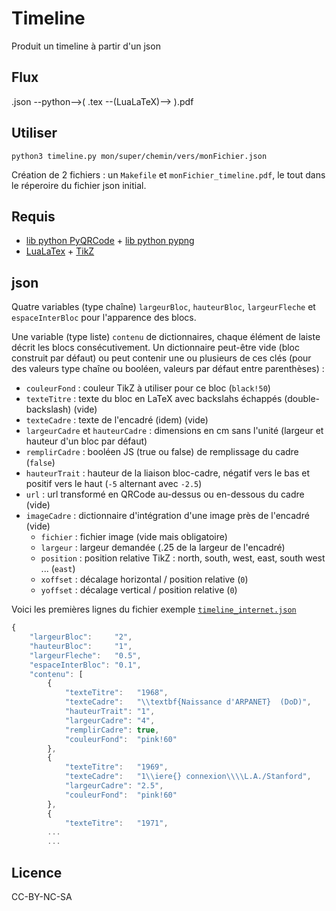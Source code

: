 # Timeline

Produit un timeline à partir d'un json

## Flux

.json --python-->( .tex --(LuaLaTeX)--> ).pdf

## Utiliser
`python3 timeline.py mon/super/chemin/vers/monFichier.json`

Création de 2 fichiers : un `Makefile` et
`monFichier_timeline.pdf`, le tout dans le réperoire du fichier
json initial.

## Requis 

* [lib python  PyQRCode](https://pypi.org/project/PyQRCode/) + [lib python pypng](https://pypi.org/project/pypng/)
* [LuaLaTex](http://luatex.org/) + [TikZ](https://www.ctan.org/pkg/pgf)


## json

Quatre variables (type chaîne) `largeurBloc`, `hauteurBloc`,
`largeurFleche` et `espaceInterBloc` pour l'apparence des blocs.

Une variable (type liste) `contenu` de dictionnaires, chaque
élément de laiste décrit les blocs consécutivement.  Un
dictionnaire peut-être vide (bloc construit par défaut) ou peut
contenir une ou plusieurs de ces clés (pour des valeurs type chaîne
ou booléen, valeurs par défaut entre parenthèses) :

* `couleurFond` : couleur TikZ à utiliser pour ce bloc (`black!50`)
* `texteTitre` : texte du bloc en LaTeX avec backslahs échappés (double-backslash) (vide)
* `texteCadre` : texte de l'encadré (idem) (vide)
* `largeurCadre` et `hauteurCadre` : dimensions en cm sans l'unité (largeur et hauteur d'un bloc par défaut)
* `remplirCadre` : booléen JS (true ou false) de remplissage du cadre (`false`)
* `hauteurTrait` : hauteur de la liaison bloc-cadre, négatif vers
  le bas et positif vers le haut (`-5` alternant avec `-2.5`) 
* `url` : url transformé en QRCode au-dessus ou en-dessous du cadre (vide)
* `imageCadre` : dictionnaire d'intégration d'une image près de l'encadré (vide)
     * `fichier` : fichier image (vide mais obligatoire)
     * `largeur` : largeur demandée (.25 de la largeur de l'encadré)
     * `position` : position relative TikZ : north, south, west,
     east, south west ... (`east`)
     * `xoffset` : décalage horizontal / position relative (`0`)
     * `yoffset` : décalage vertical / position relative (`0`)

Voici les premières lignes du fichier exemple [`timeline_internet.json`](./exemples/internet/timeline_internet.json)

``` javascript
{
    "largeurBloc":     "2",
    "hauteurBloc":     "1",
    "largeurFleche":   "0.5",
    "espaceInterBloc": "0.1",
    "contenu": [
        {
            "texteTitre":   "1968",
            "texteCadre":   "\\textbf{Naissance d'ARPANET}  (DoD)",
            "hauteurTrait": "1",
            "largeurCadre": "4",
            "remplirCadre": true,
            "couleurFond":  "pink!60"
        },
        {
            "texteTitre":   "1969",
            "texteCadre":   "1\\iere{} connexion\\\\L.A./Stanford",
            "largeurCadre": "2.5",
            "couleurFond":  "pink!60"
        },
        {
            "texteTitre":   "1971",
        ...
        ... 
```

## Licence
CC-BY-NC-SA
